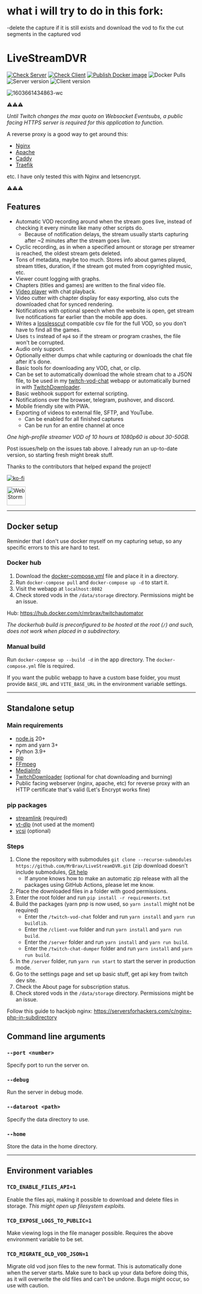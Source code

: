 # what  i will try to do in this fork:

-delete the capture if it is still exists and download the vod to fix the cut segments in the captured vod


# LiveStreamDVR

[![Check Server](https://github.com/MrBrax/LiveStreamDVR/actions/workflows/check-server.yml/badge.svg)](https://github.com/MrBrax/LiveStreamDVR/actions/workflows/check-server.yml) [![Check Client](https://github.com/MrBrax/LiveStreamDVR/actions/workflows/check-client.yml/badge.svg)](https://github.com/MrBrax/LiveStreamDVR/actions/workflows/check-client.yml) [![Publish Docker image](https://github.com/MrBrax/LiveStreamDVR/actions/workflows/docker-publish.yml/badge.svg)](https://github.com/MrBrax/LiveStreamDVR/actions/workflows/docker-publish.yml)
![Docker Pulls](https://img.shields.io/docker/pulls/mrbrax/twitchautomator) ![Server version](https://img.shields.io/badge/dynamic/json?color=darkgreen&url=https://raw.githubusercontent.com/MrBrax/LiveStreamDVR/master/server/package.json&query=$.version&label=Server) ![Client version](https://img.shields.io/badge/dynamic/json?color=darkgreen&url=https://raw.githubusercontent.com/MrBrax/LiveStreamDVR/master/client-vue/package.json&query=$.version&label=Client)

![1603661434863-wc](https://user-images.githubusercontent.com/1517911/97119662-fe1b0a80-1711-11eb-8f40-20c1690a01c9.png)


⚠️⚠️⚠️

*Until Twitch changes the max quota on Websocket Eventsubs, a public facing HTTPS server is required for this application to function.*

A reverse proxy is a good way to get around this:
- [Nginx](https://www.nginx.com/)
- [Apache](https://httpd.apache.org/)
- [Caddy](https://caddyserver.com/)
- [Traefik](https://traefik.io/)

etc. I have only tested this with Nginx and letsencrypt.

⚠️⚠️⚠️



## Features
- Automatic VOD recording around when the stream goes live, instead of checking it every minute like many other scripts do.
    - Because of notification delays, the stream usually starts capturing after ~2 minutes after the stream goes live.
- Cyclic recording, as in when a specified amount or storage per streamer is reached, the oldest stream gets deleted.
- Tons of metadata, maybe too much. Stores info about games played, stream titles, duration, if the stream got muted from copyrighted music, etc.
- Viewer count logging with graphs.
- Chapters (titles and games) are written to the final video file.
- [Video player](https://github.com/MrBrax/twitch-vod-chat) with chat playback.
- Video cutter with chapter display for easy exporting, also cuts the downloaded chat for synced rendering.
- Notifications with optional speech when the website is open, get stream live notifications far earlier than the mobile app does.
- Writes a [losslesscut](https://github.com/mifi/lossless-cut/) compatible csv file for the full VOD, so you don't have to find all the games.
- Uses `ts` instead of `mp4` so if the stream or program crashes, the file won't be corrupted.
- Audio only support.
- Optionally either dumps chat while capturing or downloads the chat file after it's done.
- Basic tools for downloading any VOD, chat, or clip.
- Can be set to automatically download the whole stream chat to a JSON file, to be used in my [twitch-vod-chat](https://github.com/MrBrax/twitch-vod-chat) webapp or automatically burned in with [TwitchDownloader](https://github.com/lay295/TwitchDownloader).
- Basic webhook support for external scripting.
- Notifications over the browser, telegram, pushover, and discord.
- Mobile friendly site with PWA.
- Exporting of videos to external file, SFTP, and YouTube.
    - Can be enabled for all finished captures
    - Can be run for an entire channel at once

*One high-profile streamer VOD of 10 hours at 1080p60 is about 30-50GB.*

Post issues/help on the issues tab above. I already run an up-to-date version, so starting fresh might break stuff.

Thanks to the contributors that helped expand the project!

[![ko-fi](https://ko-fi.com/img/githubbutton_sm.svg)](https://ko-fi.com/Y8Y4ES6VE)

<a href="https://jb.gg/OpenSourceSupport">
    <img src="https://resources.jetbrains.com/storage/products/company/brand/logos/WebStorm.png" alt="WebStorm" height="50">
</a>

---
## Docker setup

Reminder that I don't use docker myself on my capturing setup, so any specific errors to this are hard to test.


### Docker hub

1. Download the [docker-compose.yml](https://raw.githubusercontent.com/MrBrax/LiveStreamDVR/master/docker-compose.yml) file and place it in a directory.
2. Run `docker-compose pull` and `docker-compose up -d` to start it.
3. Visit the webapp at `localhost:8082`
4. Check stored vods in the `/data/storage` directory. Permissions might be an issue.

Hub: https://hub.docker.com/r/mrbrax/twitchautomator

*The dockerhub build is preconfigured to be hosted at the root (`/`) and such, does not work when placed in a subdirectory.*

### Manual build
Run `docker-compose up --build -d` in the app directory. The `docker-compose.yml` file is required.

If you want the public webapp to have a custom base folder, you must provide `BASE_URL` and `VITE_BASE_URL` in the environment variable settings.

---

## Standalone setup

### Main requirements
- [node.js](https://nodejs.org/) 20+
- npm and yarn 3+
- Python 3.9+
- [pip](https://pypi.org/project/pip/)
- [FFmpeg](https://ffmpeg.org/download.html)
- [MediaInfo](https://mediaarea.net/en/MediaInfo)
- [TwitchDownloader](https://github.com/lay295/TwitchDownloader) (optional for chat downloading and burning)
- Public facing webserver (nginx, apache, etc) for reverse proxy with an HTTP certificate that's valid (Let's Encrypt works fine)


### pip packages
- [streamlink](https://github.com/streamlink/streamlink) (required)
- [yt-dlp](https://github.com/yt-dlp/yt-dlp) (not used at the moment)
- [vcsi](https://github.com/amietn/vcsi) (optional)

### Steps

1. Clone the repository with submodules `git clone --recurse-submodules https://github.com/MrBrax/LiveStreamDVR.git` (zip download doesn't include submodules, [Git help](https://docs.github.com/en/repositories/creating-and-managing-repositories/cloning-a-repository?tool=webui)
    - If anyone knows how to make an automatic zip release with all the packages using GitHub Actions, please let me know.
2. Place the downloaded files in a folder with good permissions.
3. Enter the root folder and run `pip install -r requirements.txt`
4. Build the packages (yarn pnp is now used, so `yarn install` might not be required)
    - Enter the `/twitch-vod-chat` folder and run `yarn install` and `yarn run buildlib`.
    - Enter the `/client-vue` folder and run `yarn install` and `yarn run build`.
    - Enter the `/server` folder and run `yarn install` and `yarn run build`.
    - Enter the `/twitch-chat-dumper` folder and run `yarn install` and `yarn run build`.
5. In the `/server` folder, run `yarn run start` to start the server in production mode.
6. Go to the settings page and set up basic stuff, get api key from twitch dev site.
7. Check the About page for subscription status.
8. Check stored vods in the `/data/storage` directory. Permissions might be an issue.

Follow this guide to hackjob nginx: https://serversforhackers.com/c/nginx-php-in-subdirectory

## Command line arguments
### `--port <number>`
Specify port to run the server on.

### `--debug`
Run the server in debug mode.

### `--dataroot <path>`
Specify the data directory to use.

### `--home`
Store the data in the home directory.

---

## Environment variables
### `TCD_ENABLE_FILES_API=1`

Enable the files api, making it possible to download and delete files in storage.
*This might open up filesystem exploits.*

### `TCD_EXPOSE_LOGS_TO_PUBLIC=1`

Make viewing logs in the file manager possible. Requires the above environment variable to be set.

### `TCD_MIGRATE_OLD_VOD_JSON=1`

Migrate old vod json files to the new format. This is automatically done when the server starts.
Make sure to back up your data before doing this, as it will overwrite the old files and can't be undone. Bugs might occur, so use with caution.

